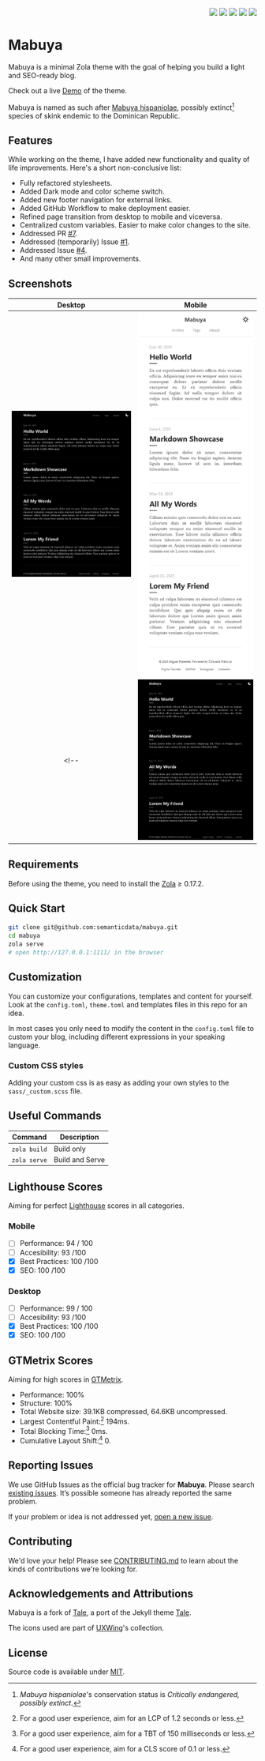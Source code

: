 <p align="right">
  <img src="https://img.shields.io/github/languages/code-size/semanticdata/mabuya" />
  <img src="https://img.shields.io/github/repo-size/semanticdata/mabuya" />
  <img src="https://img.shields.io/github/commit-activity/t/semanticdata/mabuya" />
  <img src="https://img.shields.io/github/last-commit/semanticdata/mabuya" />
  <img src="https://img.shields.io/website/https/semanticdata.github.io/mabuya.svg" />
</p>

# Mabuya

Mabuya is a minimal Zola theme with the goal of helping you build a light and SEO-ready blog.

Check out a live [Demo](https://semanticdata.github.io/mabuya/) of the theme.

Mabuya is named as such after [Mabuya hispaniolae](https://en.wikipedia.org/wiki/Mabuya_hispaniolae?useskin=vector), possibly extinct[^1] species of skink endemic to the Dominican Republic.

## Features

While working on the theme, I have added new functionality and quality of life improvements. Here's a short non-conclusive list:

- Fully refactored stylesheets.
- Added Dark mode and color scheme switch.
- Added new footer navigation for external links.
- Added GitHub Workflow to make deployment easier.
- Refined page transition from desktop to mobile and viceversa.
- Centralized custom variables. Easier to make color changes to the site.
- Addressed PR [#7](https://github.com/aaranxu/tale-zola/pull/7).
- Addressed (temporarily) Issue [#1](https://github.com/aaranxu/tale-zola/issues/1).
- Addressed Issue [#4](https://github.com/aaranxu/tale-zola/issues/4).
- And many other small improvements.

## Screenshots

| Desktop | Mobile |
| :-----: | :----: |
| ![website screenshot](screenshots/screenshot-index-wide-dark.png) | ![website screenshot](screenshots/screenshot-mobile.png) |
<!-- | ![website screenshot](screenshots/screenshot-index-wide-dark.png) | | -->

<!-- <table>
<tr>
<th></th>
<th></th>
</tr>
<tr>
<td><img alt="website screenshot" width="710px" height="auto" src="screenshots/screenshot-index-wide-dark.png" />
</td>
<td><img alt="website screenshot" width="710px" height="auto" src="screenshots/screenshot-index-wide.png" />
</td>
</tr>
<tr>
<td><img alt="website screenshot" width="710px" height="auto" src="screenshots/screenshot-post-wide.png" />
</td>
<td><img alt="website screenshot" width="710px" height="auto" src="screenshots/screenshot-mobile.png" />
</td>
</tr>
</table> -->

## Requirements

Before using the theme, you need to install the [Zola](https://www.getzola.org/documentation/getting-started/installation/) ≥ 0.17.2.

## Quick Start

```bash
git clone git@github.com:semanticdata/mabuya.git
cd mabuya
zola serve
# open http://127.0.0.1:1111/ in the browser
```

## Customization

You can customize your configurations, templates and content for yourself. Look
at the `config.toml`, `theme.toml` and templates files in this repo for an idea.

In most cases you only need to modify the content in the `config.toml` file to
custom your blog, including different expressions in your speaking language.

### Custom CSS styles

Adding your custom css is as easy as adding your own styles to the `sass/_custom.scss` file.

## Useful Commands

| Command                    | Description                |
| -------------------------- | -------------------------- |
| `zola build`               | Build only                 |
| `zola serve`               | Build and Serve            |

## Lighthouse Scores

Aiming for perfect [Lighthouse](https://pagespeed.web.dev/) scores in all categories.

### Mobile

- [ ] Performance: 94 / 100
- [ ] Accesibility: 93 /100
- [x] Best Practices: 100 /100
- [x] SEO: 100 /100

### Desktop

- [ ] Performance: 99 / 100
- [ ] Accesibility: 93 /100
- [x] Best Practices: 100 /100
- [x] SEO: 100 /100

## GTMetrix Scores

Aiming for high scores in [GTMetrix](https://gtmetrix.com/).

- Performance: 100%
- Structure: 100%
- Total Website size: 39.1KB compressed, 64.6KB uncompressed.
- Largest Contentful Paint:[^2] 194ms.
- Total Blocking Time:[^3] 0ms.
- Cumulative Layout Shift:[^4] 0.

## Reporting Issues

We use GitHub Issues as the official bug tracker for **Mabuya**. Please
search [existing issues](https://github.com/semanticdata/mabuya/issues). It’s
possible someone has already reported the same problem.

If your problem or idea is not addressed yet, [open a new issue](https://github.com/semanticdata/mabuya/issues/new).

## Contributing

We'd love your help! Please see [CONTRIBUTING.md](./CONTRIBUTING.md) to learn
about the kinds of contributions we're looking for.

## Acknowledgements and Attributions

Mabuya is a fork of [Tale](https://github.com/aaranxu/tale-zola), a port of the Jekyll theme [Tale](https://github.com/chesterhow/tale).

The icons used are part of [UXWing](https://uxwing.com/license/)'s collection.

## License

Source code is available under [MIT](LICENSE).

[^1]: *Mabuya hispaniolae*'s conservation status is *Critically endangered, possibly extinct*.  
[^2]: For a good user experience, aim for an LCP of 1.2 seconds or less.  
[^3]: For a good user experience, aim for a TBT of 150 milliseconds or less.  
[^4]: For a good user experience, aim for a CLS score of 0.1 or less.  

